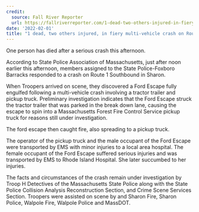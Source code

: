```yaml
---
credit:
  source: Fall River Reporter
  url: https://fallriverreporter.com/1-dead-two-others-injured-in-fiery-multi-vehicle-crash-on-route-1/
date: '2022-02-01'
title: "1 dead, two others injured, in fiery multi-vehicle crash on Route 1"
---
```

One person has died after a serious crash this afternoon.

According to State Police Association of Massachusetts, just after noon earlier this afternoon, members assigned to the State Police-Foxboro Barracks responded to a crash on Route 1 Southbound in Sharon.

When Troopers arrived on scene, they discovered a Ford Escape fully engulfed following a multi-vehicle crash involving a tractor trailer and pickup truck. Preliminary investigation indicates that the Ford Escape struck the tractor trailer that was parked in the break down lane, causing the escape to spin into a Massachusetts Forest Fire Control Service pickup truck for reasons still under investigation.

The ford escape then caught fire, also spreading to a pickup truck.

The operator of the pickup truck and the male occupant of the Ford Escape were transported by EMS with minor injuries to a local area hospital. The female occupant of the Ford Escape suffered serious injuries and was transported by EMS to Rhode Island Hospital. She later succumbed to her injuries.

The facts and circumstances of the crash remain under investigation by Troop H Detectives of the Massachusetts State Police along with the State Police Collision Analysis Reconstruction Section, and Crime Scene Services Section. Troopers were assisted on scene by and Sharon Fire, Sharon Police, Walpole Fire, Walpole Police and MassDOT.

